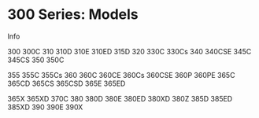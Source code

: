 <!-- TITLE: 300 Series -->
<!-- SUBTITLE:An index of 300 Series IBM ThinkPads  -->

# 300 Series: Models

Info



300
300C
310
310D
310E
310ED
315D
320
330C
330Cs
340
340CSE
345C
345CS
350
350C

355
355C
355Cs
360
360C
360CE
360Cs
360CSE
360P
360PE
365C
365CD
365CS
365CSD
365E
365ED

365X
365XD
370C
380
380D
380E
380ED
380XD
380Z
385D
385ED
385XD
390
390E
390X